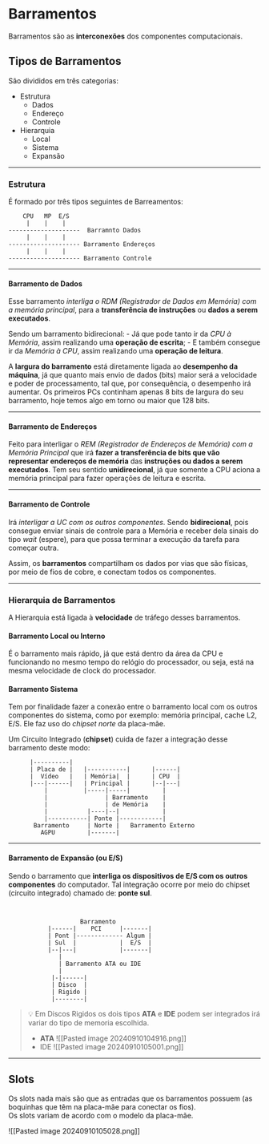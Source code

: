 # Barramentos
Barramentos são as **interconexões** dos componentes computacionais.

## Tipos de Barramentos
São divididos em três categorias:
- Estrutura
    - Dados 
    - Endereço
    - Controle
- Hierarquia 
    - Local
    - Sistema
    - Expansão

---
### Estrutura 
É formado por três tipos seguintes de Barreamentos:

```
    CPU   MP  E/S
     |    |    |
--------------------  Barramnto Dados
     |    |    | 
-------------------- Barramento Endereços
     |    |    |
-------------------- Barramento Controle
```

---
#### Barramento de Dados
Esse barramento _interliga o RDM (Registrador de Dados em Memória) com a memória principal_, para a **transferência de instruções** ou **dados a serem executados**.

Sendo um barramento bidirecional:
    - Já que pode tanto ir da _CPU à Memória_, assim realizando uma **operação de escrita**;
    - E também consegue ir da _Memória à CPU_, assim realizando uma **operação de leitura**.

A **largura do barramento** está diretamente ligada ao **desempenho da máquina**, já que quanto mais envio de dados (bits) maior será a velocidade e poder de processamento, tal que, por consequência, o desempenho irá aumentar. Os primeiros PCs continham apenas 8 bits de largura do seu barramento, hoje temos algo em torno ou maior que 128 bits.

---
#### Barramento de Endereços
Feito para interligar o _REM (Registrador de Endereços de Memória) com a Memória Principal_ que irá **fazer a transferência de bits que vão representar endereços de memória** das **instruções ou dados a serem executados**.
Tem seu sentido **unidirecional**, já que somente a CPU aciona a memória principal para fazer operações de leitura e escrita.

---
#### Barramento de Controle
Irá _interligar a UC com os outros componentes_.
Sendo **bidirecional**, pois consegue enviar sinais de controle para a Memória e receber dela sinais do tipo *wait* (espere), para que possa terminar a execução da tarefa para começar outra.

Assim, os **barramentos** compartilham os dados por vias que são físicas, por meio de fios de cobre, e conectam todos os componentes.

---
### Hierarquia de Barramentos
A Hierarquia está ligada à **velocidade** de tráfego desses barramentos.

#### Barramento Local ou Interno
É o barramento mais rápido, já que está dentro da área da CPU e funcionando no mesmo tempo do relógio do processador, ou seja, está na mesma velocidade de clock do processador.

#### Barramento Sistema
Tem por finalidade fazer a conexão entre o barramento local com os outros componentes do sistema, como por exemplo: memória principal, cache L2, E/S. Ele faz uso do _chipset norte_ da placa-mãe.

Um Circuito Integrado (**chipset**) cuida de fazer a integração desse barramento deste modo:

```
      |----------|
      | Placa de |   |-----------|      |------| 
      |  Vídeo   |   | Memória|  |      | CPU  |
      |---|------|   | Principal |      |--|---|
          |          |-----|-----|         | 
          |                | Barramento    |
          |                | de Memória    |
          |           |----|--|            |                         
          |-----------| Ponte |------------|
       Barramento     | Norte |   Barramento Externo
         AGPU         |-------|
```

---
#### Barramento de Expansão (ou E/S)
Sendo o barramento que **interliga os dispositivos de E/S com os outros componentes** do computador. Tal integração ocorre por meio do chipset (circuito integrado) chamado de: **ponte sul**.

```
            
                    
                    Barramento 
           |------|    PCI     |-------|     
           | Pont |------------- Algum |
           | Sul  |            |  E/S  |
           |--|---|            |-------| 
              |  
              | Barramento ATA ou IDE
              |
            |-|------|
            | Disco  |
            | Rigido |
            |--------|
```

> 💡 Em Discos Rigidos os dois tipos **ATA** e **IDE** podem ser integrados irá variar do tipo de memoria escolhida.
> -  **ATA**
> ![[Pasted image 20240910104916.png]]
> - IDE
> ![[Pasted image 20240910105001.png]]

---
## Slots
Os slots nada mais são que as entradas que os barramentos possuem (as boquinhas que têm na placa-mãe para conectar os fios).  
Os slots variam de acordo com o modelo da placa-mãe.

![[Pasted image 20240910105028.png]]
